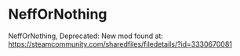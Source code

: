 # NeffOrNothing
NeffOrNothing, Deprecated:
New mod found at:
https://steamcommunity.com/sharedfiles/filedetails/?id=3330670081
